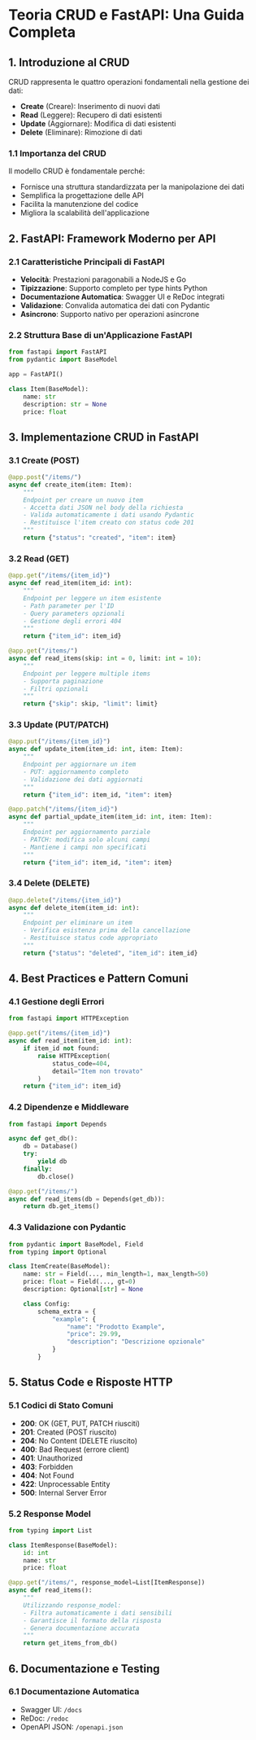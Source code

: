 # Teoria CRUD e FastAPI: Una Guida Completa

## 1. Introduzione al CRUD
CRUD rappresenta le quattro operazioni fondamentali nella gestione dei dati:
- **Create** (Creare): Inserimento di nuovi dati
- **Read** (Leggere): Recupero di dati esistenti
- **Update** (Aggiornare): Modifica di dati esistenti
- **Delete** (Eliminare): Rimozione di dati

### 1.1 Importanza del CRUD
Il modello CRUD è fondamentale perché:
- Fornisce una struttura standardizzata per la manipolazione dei dati
- Semplifica la progettazione delle API
- Facilita la manutenzione del codice
- Migliora la scalabilità dell'applicazione

## 2. FastAPI: Framework Moderno per API

### 2.1 Caratteristiche Principali di FastAPI
- **Velocità**: Prestazioni paragonabili a NodeJS e Go
- **Tipizzazione**: Supporto completo per type hints Python
- **Documentazione Automatica**: Swagger UI e ReDoc integrati
- **Validazione**: Convalida automatica dei dati con Pydantic
- **Asincrono**: Supporto nativo per operazioni asincrone

### 2.2 Struttura Base di un'Applicazione FastAPI
```python
from fastapi import FastAPI
from pydantic import BaseModel

app = FastAPI()

class Item(BaseModel):
    name: str
    description: str = None
    price: float
```

## 3. Implementazione CRUD in FastAPI

### 3.1 Create (POST)
```python
@app.post("/items/")
async def create_item(item: Item):
    """
    Endpoint per creare un nuovo item
    - Accetta dati JSON nel body della richiesta
    - Valida automaticamente i dati usando Pydantic
    - Restituisce l'item creato con status code 201
    """
    return {"status": "created", "item": item}
```

### 3.2 Read (GET)
```python
@app.get("/items/{item_id}")
async def read_item(item_id: int):
    """
    Endpoint per leggere un item esistente
    - Path parameter per l'ID
    - Query parameters opzionali
    - Gestione degli errori 404
    """
    return {"item_id": item_id}

@app.get("/items/")
async def read_items(skip: int = 0, limit: int = 10):
    """
    Endpoint per leggere multiple items
    - Supporta paginazione
    - Filtri opzionali
    """
    return {"skip": skip, "limit": limit}
```

### 3.3 Update (PUT/PATCH)
```python
@app.put("/items/{item_id}")
async def update_item(item_id: int, item: Item):
    """
    Endpoint per aggiornare un item
    - PUT: aggiornamento completo
    - Validazione dei dati aggiornati
    """
    return {"item_id": item_id, "item": item}

@app.patch("/items/{item_id}")
async def partial_update_item(item_id: int, item: Item):
    """
    Endpoint per aggiornamento parziale
    - PATCH: modifica solo alcuni campi
    - Mantiene i campi non specificati
    """
    return {"item_id": item_id, "item": item}
```

### 3.4 Delete (DELETE)
```python
@app.delete("/items/{item_id}")
async def delete_item(item_id: int):
    """
    Endpoint per eliminare un item
    - Verifica esistenza prima della cancellazione
    - Restituisce status code appropriato
    """
    return {"status": "deleted", "item_id": item_id}
```

## 4. Best Practices e Pattern Comuni

### 4.1 Gestione degli Errori
```python
from fastapi import HTTPException

@app.get("/items/{item_id}")
async def read_item(item_id: int):
    if item_id not found:
        raise HTTPException(
            status_code=404,
            detail="Item non trovato"
        )
    return {"item_id": item_id}
```

### 4.2 Dipendenze e Middleware
```python
from fastapi import Depends

async def get_db():
    db = Database()
    try:
        yield db
    finally:
        db.close()

@app.get("/items/")
async def read_items(db = Depends(get_db)):
    return db.get_items()
```

### 4.3 Validazione con Pydantic
```python
from pydantic import BaseModel, Field
from typing import Optional

class ItemCreate(BaseModel):
    name: str = Field(..., min_length=1, max_length=50)
    price: float = Field(..., gt=0)
    description: Optional[str] = None

    class Config:
        schema_extra = {
            "example": {
                "name": "Prodotto Example",
                "price": 29.99,
                "description": "Descrizione opzionale"
            }
        }
```

## 5. Status Code e Risposte HTTP

### 5.1 Codici di Stato Comuni
- **200**: OK (GET, PUT, PATCH riusciti)
- **201**: Created (POST riuscito)
- **204**: No Content (DELETE riuscito)
- **400**: Bad Request (errore client)
- **401**: Unauthorized
- **403**: Forbidden
- **404**: Not Found
- **422**: Unprocessable Entity
- **500**: Internal Server Error

### 5.2 Response Model
```python
from typing import List

class ItemResponse(BaseModel):
    id: int
    name: str
    price: float

@app.get("/items/", response_model=List[ItemResponse])
async def read_items():
    """
    Utilizzando response_model:
    - Filtra automaticamente i dati sensibili
    - Garantisce il formato della risposta
    - Genera documentazione accurata
    """
    return get_items_from_db()
```

## 6. Documentazione e Testing

### 6.1 Documentazione Automatica
- Swagger UI: `/docs`
- ReDoc: `/redoc`
- OpenAPI JSON: `/openapi.json`


